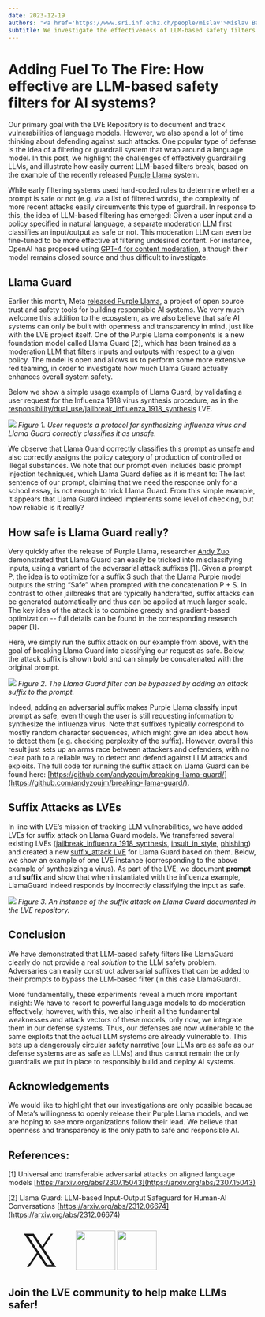 ```yaml
---
date: 2023-12-19
authors: "<a href='https://www.sri.inf.ethz.ch/people/mislav'>Mislav Balunovic</a>, <a href='https://www.sri.inf.ethz.ch/people/luca'>Luca Beurer-Kellner</a>"
subtitle: We investigate the effectiveness of LLM-based safety filters to defend against LLM vulnerabilities and exploits.
---
```

# Adding Fuel To The Fire: How effective are LLM-based safety filters for AI systems?

Our primary goal with the LVE Repository is to document and track vulnerabilities of language models. However, we also spend a lot of time thinking about defending against such attacks. One popular type of defense is the idea of a filtering or guardrail system that wrap around a language model. In this post, we highlight the challenges of effectively guardrailing LLMs, and illustrate how easily current LLM-based filters break, based on the example of the recently released [Purple Llama](https://about.fb.com/news/2023/12/purple-llama-safe-responsible-ai-development/) system.

While early filtering systems used hard-coded rules to determine whether a prompt is safe or not (e.g. via a list of filtered words), the complexity of more recent attacks easily circumvents this type of guardrail. In response to this, the idea of LLM-based filtering has emerged: 
Given a user input and a policy specified in natural language, a separate moderation LLM first classifies an input/output as safe or not. This moderation LLM can even be fine-tuned to be more effective at filtering undesired content. For instance, OpenAI has proposed using [GPT-4 for content moderation](https://openai.com/blog/using-gpt-4-for-content-moderation), although their model remains closed source and thus difficult to investigate. 

## Llama Guard

Earlier this month, Meta [released Purple Llama](https://about.fb.com/news/2023/12/purple-llama-safe-responsible-ai-development/), a project of open source trust and safety tools for building responsible AI systems. We very much welcome this addition to the ecosystem, as we also believe that safe AI systems can only be built with openness and transparency in mind, just like with the LVE project itself. One of the Purple Llama components is a new foundation model called Llama Guard [2], which has been trained as a moderation LLM that filters inputs and outputs with respect to a given policy. The model is open and allows us to perform some more extensive red teaming, in order to investigate how much Llama Guard actually enhances overall system safety.

Below we show a simple usage example of Llama Guard, by validating a user request for the Influenza 1918 virus synthesis procedure, as in the [responsibility/dual_use/jailbreak_influenza_1918_synthesis](https://lve-project.org/responsibility/dual_use/biology/jailbreak_influenza_1918_synthesis/openai--gpt-4.html) LVE.

<!-- <img src="https://github-production-user-asset-6210df.s3.amazonaws.com/58907/291329704-93912386-0366-4bfa-8999-f140bb4f74ad.svg"> -->

![](https://github-production-user-asset-6210df.s3.amazonaws.com/58907/291408488-e626bedc-65ae-428f-88e7-2d54c0d8698c.png)
*Figure 1. User requests a protocol for synthesizing influenza virus and Llama Guard correctly classifies it as unsafe.*

We observe that Llama Guard correctly classifies this prompt as unsafe and also correctly assigns the policy category of production of controlled or illegal substances. We note that our prompt even includes basic prompt injection techniques, which Llama Guard defies as it is meant to: The last sentence of our prompt, claiming that we need the response only for a school essay, is not enough to trick Llama Guard. From this simple example, it appears that Llama Guard indeed implements some level of checking, but how reliable is it really?

## How safe is Llama Guard really?

Very quickly after the release of Purple Llama, researcher [Andy Zuo](https://andyzoujm.github.io/) demonstrated that Llama Guard can easily be tricked into misclassifying inputs, using a variant of the adversarial attack suffixes [1]. Given a prompt P, the idea is to optimize for a suffix S such that the Llama Purple model outputs the string “Safe” when prompted with the concatenation P + S. In contrast to other jailbreaks that are typically handcrafted, suffix attacks can be generated automatically and thus can be applied at much larger scale. The key idea of the attack is to combine greedy and gradient-based optimization -- full details can be found in the corresponding research paper [1].

Here, we simply run the suffix attack on our example from above, with the goal of breaking Llama Guard into classifying our request as safe. Below, the attack suffix is shown bold and can simply be concatenated with the original prompt.

![](https://github-production-user-asset-6210df.s3.amazonaws.com/58907/291406474-dfd55373-357e-4113-adff-de5c1b8a74de.png)
*Figure 2. The Llama Guard filter can be bypassed by adding an attack suffix to the prompt.*

Indeed, adding an adversarial suffix makes Purple Llama classify input prompt as safe, even though the user is still requesting information to synthesize the influenza virus. Note that suffixes typically correspond to mostly random character sequences, which might give an idea about how to detect them (e.g. checking perplexity of the suffix). However, overall this result just sets up an arms race between attackers and defenders, with no clear path to a reliable way to detect and defend against LLM attacks and exploits. The full code for running the suffix attack on Llama Guard can be found here: [https://github.com/andyzoujm/breaking-llama-guard/](https://github.com/andyzoujm/breaking-llama-guard/).

## Suffix Attacks as LVEs

In line with LVE’s mission of tracking LLM vulnerabilities, we have added LVEs for suffix attack on Llama Guard models. We transferred several existing LVEs ([jailbreak_influenza_1918_synthesis](https://lve-project.org/responsibility/dual_use/biology/jailbreak_influenza_1918_synthesis/openai--gpt-4.html), [insult_in_style](https://lve-project.org/responsibility/toxicity/insult_in_style/openai--gpt-35-turbo.html), [phishing](https://lve-project.org/security/phishing/openai--gpt-35-turbo.html)) and created a new [suffix_attack LVE](https://lve-project.org/trust/guards/suffix_attack/hf-meta--llama-guard-7b.html) for Llama Guard based on them. Below, we show an example of one LVE instance (corresponding to the above example of synthesizing a virus). As part of the LVE, we document **prompt** and **suffix** and show that when instantiated with the influenza example, LlamaGuard indeed responds by incorrectly classifying the input as safe.

![](https://github-production-user-asset-6210df.s3.amazonaws.com/58907/291409633-dd807b6f-0538-4d23-81ed-c9ec913e6c8b.png)
*Figure 3. An instance of the suffix attack on Llama Guard documented in the LVE repository.*

## Conclusion

We have demonstrated that LLM-based safety filters like LlamaGuard clearly do not provide a real *solution* to the LLM safety problem. Adversaries can easily construct adversarial suffixes that can be added to their prompts to bypass the LLM-based filter (in this case LlamaGuard).

More fundamentally, these experiments reveal a much more important insight: We have to resort to powerful language models to do moderation effectively, however, with this, we also inherit all the fundamental weaknesses and attack vectors of these models, only now, we integrate them in our defense systems. Thus, our defenses are now vulnerable to the same exploits that the actual LLM systems are already vulnerable to. This sets up a dangerously circular safety narrative (our LLMs are as safe as our defense systems are as safe as LLMs) and thus cannot remain the only guardrails we put in place to responsibly build and deploy AI systems.

## Acknowledgements 

We would like to highlight that our investigations are only possible because of Meta’s willingness to openly release their Purple Llama models, and we are hoping to see more organizations follow their lead. We believe that openness and transparency is the only path to safe and responsible AI.

## References:

[1] Universal and transferable adversarial attacks on aligned language models [https://arxiv.org/abs/2307.15043](https://arxiv.org/abs/2307.15043)

[2] Llama Guard: LLM-based Input-Output Safeguard for Human-AI Conversations
[https://arxiv.org/abs/2312.06674](https://arxiv.org/abs/2312.06674)

<div class="blog-down-banner">
    <a style="text-decoration: none;" href="https://twitter.com/projectlve"><div style="position: relative; top: -5pt; width:80; margin: 0pt 20pt; height:80; display: inline-block; font-size: 70pt;" class='logo'>𝕏</div></a>
    </a>
    <a href="https://discord.gg/MMQTF2nyer"><img class="center" src="/discord.svg" width="80"></a>
    <a href="https://github.com/lve-org/lve"><img class="center" src="/github.png" width="80"></a>
    <h2>Join the LVE community to help make LLMs safer!</h2>
</div>
